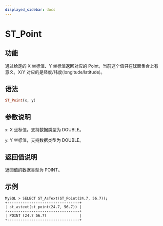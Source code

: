 ```yaml
---
displayed_sidebar: docs
---
```


# ST_Point

## 功能

通过给定的 X 坐标值、Y 坐标值返回对应的 Point，当前这个值只在球面集合上有意义，X/Y 对应的是经度/纬度(longitude/latitude)。

## 语法

```Haskell
ST_Point(x, y)
```

## 参数说明

`x`: X 坐标值，支持数据类型为 DOUBLE。

`y`: Y 坐标值，支持数据类型为 DOUBLE。

## 返回值说明

返回值的数据类型为 POINT。

## 示例

```Plain Text
MySQL > SELECT ST_AsText(ST_Point(24.7, 56.7));
+---------------------------------+
| st_astext(st_point(24.7, 56.7)) |
+---------------------------------+
| POINT (24.7 56.7)               |
+---------------------------------+
```
